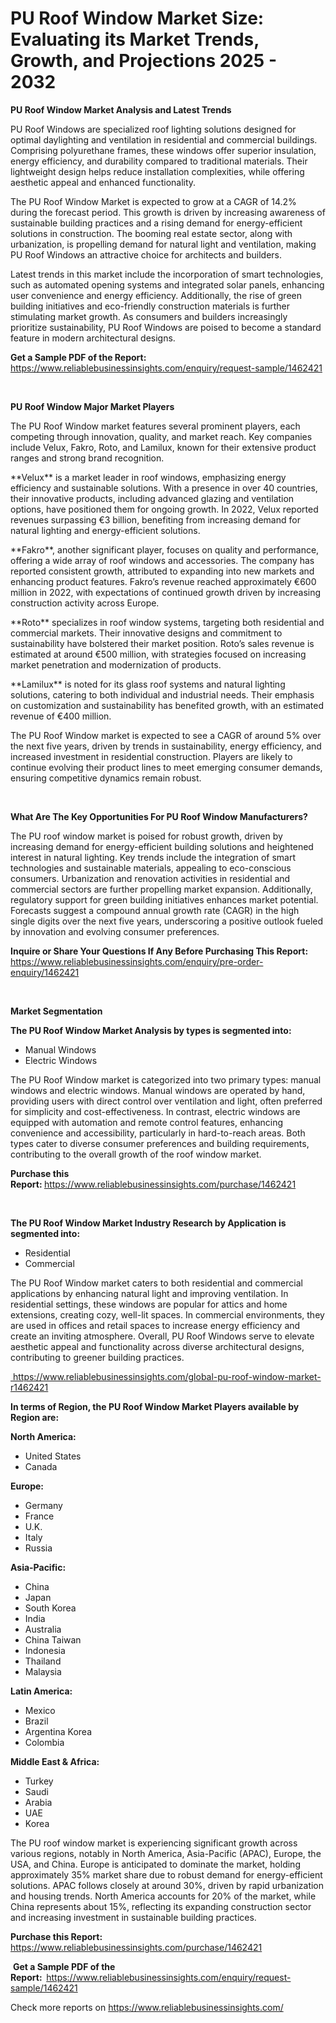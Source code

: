 <p><h1>PU Roof Window Market Size: Evaluating its Market Trends, Growth, and Projections 2025 - 2032</h1></p><p><strong>PU Roof Window Market Analysis and Latest Trends</strong></p>
<p><p>PU Roof Windows are specialized roof lighting solutions designed for optimal daylighting and ventilation in residential and commercial buildings. Comprising polyurethane frames, these windows offer superior insulation, energy efficiency, and durability compared to traditional materials. Their lightweight design helps reduce installation complexities, while offering aesthetic appeal and enhanced functionality.</p><p>The PU Roof Window Market is expected to grow at a CAGR of 14.2% during the forecast period. This growth is driven by increasing awareness of sustainable building practices and a rising demand for energy-efficient solutions in construction. The booming real estate sector, along with urbanization, is propelling demand for natural light and ventilation, making PU Roof Windows an attractive choice for architects and builders.</p><p>Latest trends in this market include the incorporation of smart technologies, such as automated opening systems and integrated solar panels, enhancing user convenience and energy efficiency. Additionally, the rise of green building initiatives and eco-friendly construction materials is further stimulating market growth. As consumers and builders increasingly prioritize sustainability, PU Roof Windows are poised to become a standard feature in modern architectural designs.</p></p>
<p><strong>Get a Sample PDF of the Report:&nbsp;</strong> <a href="https://www.reliablebusinessinsights.com/enquiry/request-sample/1462421?utm_campaign=39&utm_medium=2&utm_source=Github&utm_content=ia&utm_term=03022025&utm_id=pu-roof-window">https://www.reliablebusinessinsights.com/enquiry/request-sample/1462421</a></p>
<p>&nbsp;</p>
<p><strong>PU Roof Window Major Market Players</strong></p>
<p><p>The PU Roof Window market features several prominent players, each competing through innovation, quality, and market reach. Key companies include Velux, Fakro, Roto, and Lamilux, known for their extensive product ranges and strong brand recognition.</p><p>**Velux** is a market leader in roof windows, emphasizing energy efficiency and sustainable solutions. With a presence in over 40 countries, their innovative products, including advanced glazing and ventilation options, have positioned them for ongoing growth. In 2022, Velux reported revenues surpassing €3 billion, benefiting from increasing demand for natural lighting and energy-efficient solutions.</p><p>**Fakro**, another significant player, focuses on quality and performance, offering a wide array of roof windows and accessories. The company has reported consistent growth, attributed to expanding into new markets and enhancing product features. Fakro’s revenue reached approximately €600 million in 2022, with expectations of continued growth driven by increasing construction activity across Europe.</p><p>**Roto** specializes in roof window systems, targeting both residential and commercial markets. Their innovative designs and commitment to sustainability have bolstered their market position. Roto’s sales revenue is estimated at around €500 million, with strategies focused on increasing market penetration and modernization of products.</p><p>**Lamilux** is noted for its glass roof systems and natural lighting solutions, catering to both individual and industrial needs. Their emphasis on customization and sustainability has benefited growth, with an estimated revenue of €400 million.</p><p>The PU Roof Window market is expected to see a CAGR of around 5% over the next five years, driven by trends in sustainability, energy efficiency, and increased investment in residential construction. Players are likely to continue evolving their product lines to meet emerging consumer demands, ensuring competitive dynamics remain robust.</p></p>
<p>&nbsp;</p>
<p><strong>What Are The Key Opportunities For PU Roof Window Manufacturers?</strong></p>
<p><p>The PU roof window market is poised for robust growth, driven by increasing demand for energy-efficient building solutions and heightened interest in natural lighting. Key trends include the integration of smart technologies and sustainable materials, appealing to eco-conscious consumers. Urbanization and renovation activities in residential and commercial sectors are further propelling market expansion. Additionally, regulatory support for green building initiatives enhances market potential. Forecasts suggest a compound annual growth rate (CAGR) in the high single digits over the next five years, underscoring a positive outlook fueled by innovation and evolving consumer preferences.</p></p>
<p><strong>Inquire or Share Your Questions If Any Before Purchasing This Report:</strong> <a href="https://www.reliablebusinessinsights.com/enquiry/pre-order-enquiry/1462421?utm_campaign=39&utm_medium=2&utm_source=Github&utm_content=ia&utm_term=03022025&utm_id=pu-roof-window">https://www.reliablebusinessinsights.com/enquiry/pre-order-enquiry/1462421</a></p>
<p>&nbsp;</p>
<p><strong>Market Segmentation</strong></p>
<p><strong>The PU Roof Window Market Analysis by types is segmented into:</strong></p>
<p><ul><li>Manual Windows</li><li>Electric Windows</li></ul></p>
<p><p>The PU Roof Window market is categorized into two primary types: manual windows and electric windows. Manual windows are operated by hand, providing users with direct control over ventilation and light, often preferred for simplicity and cost-effectiveness. In contrast, electric windows are equipped with automation and remote control features, enhancing convenience and accessibility, particularly in hard-to-reach areas. Both types cater to diverse consumer preferences and building requirements, contributing to the overall growth of the roof window market.</p></p>
<p><strong>Purchase this Report:&nbsp;</strong><a href="https://www.reliablebusinessinsights.com/purchase/1462421?utm_campaign=39&utm_medium=2&utm_source=Github&utm_content=ia&utm_term=03022025&utm_id=pu-roof-window">https://www.reliablebusinessinsights.com/purchase/1462421</a></p>
<p>&nbsp;</p>
<p><strong>The PU Roof Window Market Industry Research by Application is segmented into:</strong></p>
<p><ul><li>Residential</li><li>Commercial</li></ul></p>
<p><p>The PU Roof Window market caters to both residential and commercial applications by enhancing natural light and improving ventilation. In residential settings, these windows are popular for attics and home extensions, creating cozy, well-lit spaces. In commercial environments, they are used in offices and retail spaces to increase energy efficiency and create an inviting atmosphere. Overall, PU Roof Windows serve to elevate aesthetic appeal and functionality across diverse architectural designs, contributing to greener building practices.</p></p>
<p><a href="https://www.reliablebusinessinsights.com/global-pu-roof-window-market-r1462421?utm_campaign=39&utm_medium=2&utm_source=Github&utm_content=ia&utm_term=03022025&utm_id=pu-roof-window">&nbsp;https://www.reliablebusinessinsights.com/global-pu-roof-window-market-r1462421</a></p>
<p><strong>In terms of Region, the PU Roof Window Market Players available by Region are:</strong></p>
<p>
    <p> <strong> North America: </strong>
        <ul>
            <li>United States</li>
            <li>Canada</li>
        </ul>
        </p> 
    <p> <strong> Europe: </strong>
        <ul>
            <li>Germany</li>
            <li>France</li>
            <li>U.K.</li>
            <li>Italy</li>
            <li>Russia</li>
        </ul>
        </p> 
    <p> <strong> Asia-Pacific: </strong>
        <ul>
            <li>China</li>
            <li>Japan</li>
            <li>South Korea</li>
            <li>India</li>
            <li>Australia</li>
            <li>China Taiwan</li>
            <li>Indonesia</li>
            <li>Thailand</li>
            <li>Malaysia</li>
        </ul>
        </p> 
    <p> <strong> Latin America: </strong>
        <ul>
            <li>Mexico</li>
            <li>Brazil</li>
            <li>Argentina Korea</li>
            <li>Colombia</li>
        </ul>
        </p> 
    <p> <strong> Middle East & Africa: </strong>
        <ul>
            <li>Turkey</li>
            <li>Saudi</li>
            <li>Arabia</li>
            <li>UAE</li>
            <li>Korea</li>
        </ul>
    </p>
    </p>
<p><p>The PU roof window market is experiencing significant growth across various regions, notably in North America, Asia-Pacific (APAC), Europe, the USA, and China. Europe is anticipated to dominate the market, holding approximately 35% market share due to robust demand for energy-efficient solutions. APAC follows closely at around 30%, driven by rapid urbanization and housing trends. North America accounts for 20% of the market, while China represents about 15%, reflecting its expanding construction sector and increasing investment in sustainable building practices.</p></p>
<p><strong>Purchase this Report: </strong><a href="https://www.reliablebusinessinsights.com/purchase/1462421?utm_campaign=39&utm_medium=2&utm_source=Github&utm_content=ia&utm_term=03022025&utm_id=pu-roof-window">https://www.reliablebusinessinsights.com/purchase/1462421</a></p>
<p>&nbsp;<strong>Get a Sample PDF of the Report:&nbsp;&nbsp;</strong><a href="https://www.reliablebusinessinsights.com/enquiry/request-sample/1462421?utm_campaign=39&utm_medium=2&utm_source=Github&utm_content=ia&utm_term=03022025&utm_id=pu-roof-window">https://www.reliablebusinessinsights.com/enquiry/request-sample/1462421</a></p>
<p><strong></strong></p>
<p>Check more reports on <a href="https://www.reliablebusinessinsights.com/?utm_campaign=39&utm_medium=2&utm_source=Github&utm_content=ia&utm_term=03022025&utm_id=pu-roof-window">https://www.reliablebusinessinsights.com/</a></p>